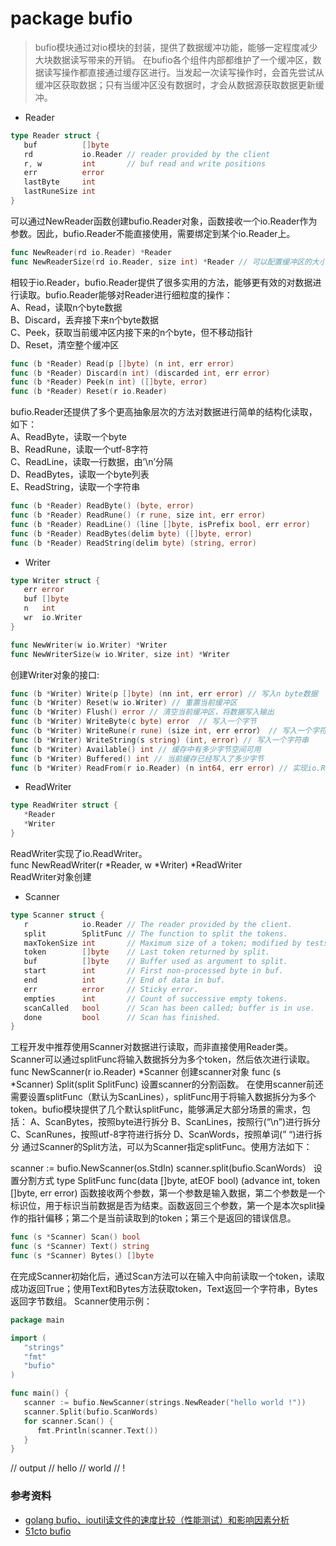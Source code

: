 # package bufio
> bufio模块通过对io模块的封装，提供了数据缓冲功能，能够一定程度减少大块数据读写带来的开销。
  在bufio各个组件内部都维护了一个缓冲区，数据读写操作都直接通过缓存区进行。当发起一次读写操作时，会首先尝试从缓冲区获取数据；只有当缓冲区没有数据时，才会从数据源获取数据更新缓冲。

* Reader
```go
type Reader struct {
   buf          []byte
   rd           io.Reader // reader provided by the client
   r, w         int       // buf read and write positions
   err          error
   lastByte     int
   lastRuneSize int
}
```

可以通过NewReader函数创建bufio.Reader对象，函数接收一个io.Reader作为参数。因此，bufio.Reader不能直接使用，需要绑定到某个io.Reader上。

```go
func NewReader(rd io.Reader) *Reader
func NewReaderSize(rd io.Reader, size int) *Reader // 可以配置缓冲区的大小
```
相较于io.Reader，bufio.Reader提供了很多实用的方法，能够更有效的对数据进行读取。bufio.Reader能够对Reader进行细粒度的操作：  
A、Read，读取n个byte数据  
B、Discard，丢弃接下来n个byte数据  
C、Peek，获取当前缓冲区内接下来的n个byte，但不移动指针  
D、Reset，清空整个缓冲区  
```go
func (b *Reader) Read(p []byte) (n int, err error)
func (b *Reader) Discard(n int) (discarded int, err error)
func (b *Reader) Peek(n int) ([]byte, error)
func (b *Reader) Reset(r io.Reader)
```
bufio.Reader还提供了多个更高抽象层次的方法对数据进行简单的结构化读取，如下：  
A、ReadByte，读取一个byte  
B、ReadRune，读取一个utf-8字符  
C、ReadLine，读取一行数据，由’\n’分隔  
D、ReadBytes，读取一个byte列表  
E、ReadString，读取一个字符串  
```go
func (b *Reader) ReadByte() (byte, error)
func (b *Reader) ReadRune() (r rune, size int, err error)
func (b *Reader) ReadLine() (line []byte, isPrefix bool, err error)
func (b *Reader) ReadBytes(delim byte) ([]byte, error)
func (b *Reader) ReadString(delim byte) (string, error)
```

* Writer
```go
type Writer struct {
   err error
   buf []byte
   n   int
   wr  io.Writer
}
```
```go
func NewWriter(w io.Writer) *Writer
func NewWriterSize(w io.Writer, size int) *Writer
```
创建Writer对象的接口: 
```go
func (b *Writer) Write(p []byte) (nn int, err error) // 写入n byte数据
func (b *Writer) Reset(w io.Writer) // 重置当前缓冲区
func (b *Writer) Flush() error // 清空当前缓冲区，将数据写入输出
func (b *Writer) WriteByte(c byte) error  // 写入一个字节
func (b *Writer) WriteRune(r rune) (size int, err error） // 写入一个字符
func (b *Writer) WriteString(s string) (int, error) // 写入一个字符串
func (b *Writer) Available() int // 缓存中有多少字节空间可用
func (b *Writer) Buffered() int // 当前缓存已经写入了多少字节
func (b *Writer) ReadFrom(r io.Reader) (n int64, err error) // 实现io.ReaderFrom
```
* ReadWriter
```go
type ReadWriter struct {
   *Reader
   *Writer
}
```
ReadWriter实现了io.ReadWriter。  
func NewReadWriter(r *Reader, w *Writer) *ReadWriter  
ReadWriter对象创建
  
* Scanner
```go
type Scanner struct {
   r            io.Reader // The reader provided by the client.
   split        SplitFunc // The function to split the tokens.
   maxTokenSize int       // Maximum size of a token; modified by tests.
   token        []byte    // Last token returned by split.
   buf          []byte    // Buffer used as argument to split.
   start        int       // First non-processed byte in buf.
   end          int       // End of data in buf.
   err          error     // Sticky error.
   empties      int       // Count of successive empty tokens.
   scanCalled   bool      // Scan has been called; buffer is in use.
   done         bool      // Scan has finished.
}
```
工程开发中推荐使用Scanner对数据进行读取，而非直接使用Reader类。Scanner可以通过splitFunc将输入数据拆分为多个token，然后依次进行读取。
func NewScanner(r io.Reader) *Scanner
创建scanner对象
func (s *Scanner) Split(split SplitFunc)
设置scanner的分割函数。
在使用scanner前还需要设置splitFunc（默认为ScanLines），splitFunc用于将输入数据拆分为多个token。bufio模块提供了几个默认splitFunc，能够满足大部分场景的需求，包括：
A、ScanBytes，按照byte进行拆分
B、ScanLines，按照行(“\n”)进行拆分
C、ScanRunes，按照utf-8字符进行拆分
D、ScanWords，按照单词(” “)进行拆分
通过Scanner的Split方法，可以为Scanner指定splitFunc。使用方法如下：

scanner := bufio.NewScanner(os.StdIn)
scanner.split(bufio.ScanWords）
设置分割方式
type SplitFunc func(data []byte, atEOF bool) (advance int, token []byte, err error)
函数接收两个参数，第一个参数是输入数据，第二个参数是一个标识位，用于标识当前数据是否为结束。函数返回三个参数，第一个是本次split操作的指针偏移；第二个是当前读取到的token；第三个是返回的错误信息。

```go
func (s *Scanner) Scan() bool
func (s *Scanner) Text() string
func (s *Scanner) Bytes() []byte
```
在完成Scanner初始化后，通过Scan方法可以在输入中向前读取一个token，读取成功返回True；使用Text和Bytes方法获取token，Text返回一个字符串，Bytes返回字节数组。
Scanner使用示例：

```go
package main

import (
   "strings"
   "fmt"
   "bufio"
)

func main() {
   scanner := bufio.NewScanner(strings.NewReader("hello world !"))
   scanner.Split(bufio.ScanWords)
   for scanner.Scan() {
      fmt.Println(scanner.Text())
   }
}
```
// output
// hello
// world
// !




  
  
  
### 参考资料  
* [golang bufio、ioutil读文件的速度比较（性能测试）和影响因素分析](https://studygolang.com/articles/11452)
* [51cto bufio](https://blog.51cto.com/9291927/2294279)